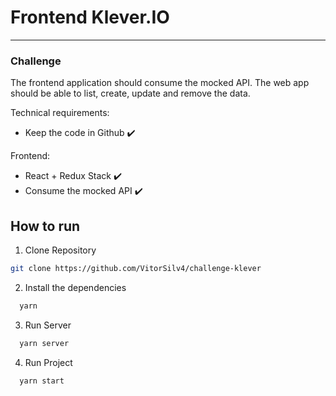 # Frontend Klever.IO

<hr>

### Challenge

The frontend application should consume the mocked API. The web app should be able to list, create, update and remove the data.

Technical requirements:

- Keep the code in Github :heavy_check_mark:

Frontend:

- React + Redux Stack :heavy_check_mark:
- Consume the mocked API :heavy_check_mark:

## How to run

1. Clone Repository

```bash
git clone https://github.com/VitorSilv4/challenge-klever
```

2. Install the dependencies

```bash
  yarn
```

3. Run Server

```bash
  yarn server
```

4. Run Project

```bash
  yarn start
```
